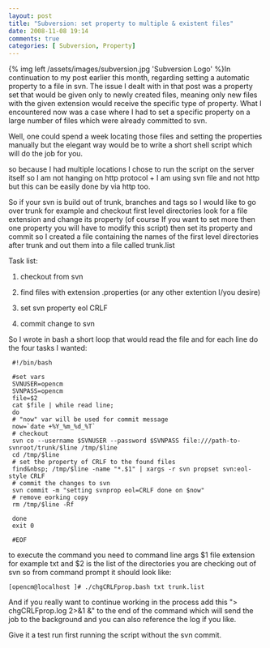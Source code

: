 ```yaml
---
layout: post
title: "Subversion: set property to multiple & existent files"
date: 2008-11-08 19:14
comments: true
categories: [ Subversion, Property]
---
```


{% img left /assets/images/subversion.jpg 'Subversion Logo' %}In continuation to my post earlier this month, regarding setting a automatic property to a file in svn. The issue I dealt with in that post was a property set that would be given only to newly created files, meaning only new files with the given extension would receive the specific type of property. What I encountered now was a case where I had to set a specific property on a large number of files which were already committed to svn.

Well, one could spend a week locating those files and setting the properties manually but the elegant way would be to write a short shell script which will do the job for you.

so because I had multiple locations I chose to run the script on the server itself so I am not hanging on http protocol + I am using svn file and not http but this can be easily done by via http too.

 
So if your svn is build out of trunk, branches and tags so I would like to go over trunk for example and checkout first level directories look for a file extension and change its property (of course If you want to set more then one property you will have to modify this script) then set its property and commit so I created a file containing the names of the first level directories after trunk and out them into a file called trunk.list

Task list:
1. checkout from svn
2. find files with extension .properties (or any other extention I/you desire)

3. set svn property eol CRLF
4. commit change to svn
 
So I wrote in bash a short loop that would read the file and for each line do the four tasks I wanted:

     #!/bin/bash
     
     #set vars
     SVNUSER=opencm
     SVNPASS=opencm
     file=$2
     cat $file | while read line;
     do
     # "now" var will be used for commit message
     now=`date +%Y_%m_%d_%T`
     # checkout
     svn co --username $SVNUSER --password $SVNPASS file:///path-to-svnroot/trunk/$line /tmp/$line
     cd /tmp/$line
     # set the property of CRLF to the found files
     find&nbsp; /tmp/$line -name "*.$1" | xargs -r svn propset svn:eol-style CRLF
     # commit the changes to svn
     svn commit -m "setting svnprop eol=CRLF done on $now"
     # remove eorking copy
     rm /tmp/$line -Rf
     
     done
     exit 0
           
     #EOF
 
 
to execute the command you need to command line args $1 file extension for example txt and $2 is the list of the directories you are checking out of svn so from command prompt it should look like:


    [opencm@localhost ]# ./chgCRLFprop.bash txt trunk.list
And if you really want to continue working in the process add this "> chgCRLFprop.log 2>&1 &" to the end of the command which will send the job to the background and you can also reference the log if you like.

Give it a test run first running the script without the svn commit.
